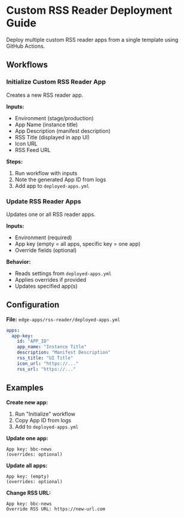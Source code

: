 # Custom RSS Reader Deployment Guide

Deploy multiple custom RSS reader apps from a single template using GitHub Actions.

## Workflows

### Initialize Custom RSS Reader App

Creates a new RSS reader app.

**Inputs:**
- Environment (stage/production)
- App Name (instance title)
- App Description (manifest description)
- RSS Title (displayed in app UI)
- Icon URL
- RSS Feed URL

**Steps:**
1. Run workflow with inputs
2. Note the generated App ID from logs
3. Add app to `deployed-apps.yml`

### Update RSS Reader Apps

Updates one or all RSS reader apps.

**Inputs:**
- Environment (required)
- App key (empty = all apps, specific key = one app)
- Override fields (optional)

**Behavior:**
- Reads settings from `deployed-apps.yml`
- Applies overrides if provided
- Updates specified app(s)

## Configuration

**File:** `edge-apps/rss-reader/deployed-apps.yml`

```yaml
apps:
  app-key:
    id: "APP_ID"
    app_name: "Instance Title"
    description: "Manifest Description"
    rss_title: "UI Title"
    icon_url: "https://..."
    rss_url: "https://..."
```

## Examples

**Create new app:**
1. Run "Initialize" workflow
2. Copy App ID from logs
3. Add to `deployed-apps.yml`

**Update one app:**
```
App key: bbc-news
(overrides: optional)
```

**Update all apps:**
```
App key: (empty)
(overrides: optional)
```

**Change RSS URL:**
```
App key: bbc-news
Override RSS URL: https://new-url.com
```
